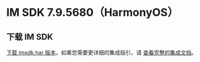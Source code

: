 # IM SDK 7.9.5680（HarmonyOS）

## 下载 IM SDK

[下载 imsdk.har 版本](https://im.sdk.qcloud.com/download/plus/7.9.5680/imsdk-ohos-7.9.5680.har)，如果您需要更详细的集成指引，请 [查看完整的集成文档](https://cloud.tencent.com/document/product/269/103558)。

